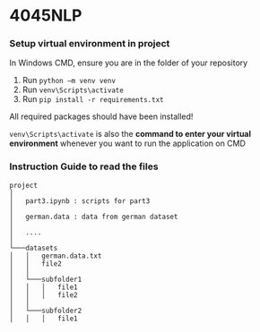 # 4045NLP

### Setup virtual environment in project

In Windows CMD, ensure you are in the folder of your repository

1. Run `python –m venv venv`
2. Run `venv\Scripts\activate` 
3. Run `pip install -r requirements.txt`

All required packages should have been installed!

`venv\Scripts\activate` is also the <b>command to enter your virtual environment</b> whenever you want to run the application on CMD


### Instruction Guide to read the files

```
project
│
│   part3.ipynb : scripts for part3
│   
│   german.data : data from german dataset
│   
│   ....
│   
└───datasets
│   │   german.data.txt
│   │   file2
│   │
│   └───subfolder1
│   │   │   file1
│   │   │   file2
│   │
│   └───subfolder2
│   │   │   file1  